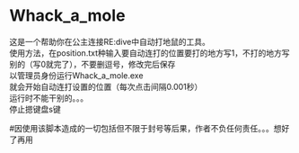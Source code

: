 <h1>Whack_a_mole</h1>  

这是一个帮助你在公主连接RE:dive中自动打地鼠的工具。  
使用方法，在position.txt种输入要自动连打的位置要打的地方写1，不打的地方写别的（写0就完了），不要删逗号，修改完后保存  
以管理员身份运行Whack_a_mole.exe  
就会开始自动连打设置的位置（每次点击间隔0.001秒）  
运行时不能干别的。。。  
停止摁键盘s键  
  
#因使用该脚本造成的一切包括但不限于封号等后果，作者不负任何责任。。。想好了再用  
